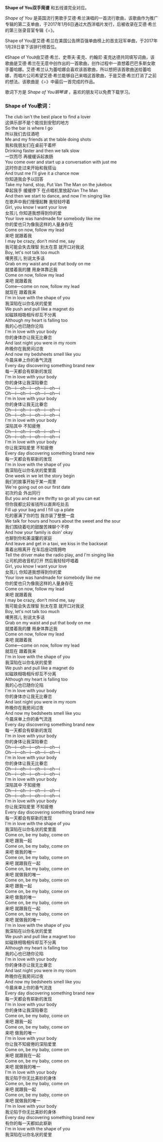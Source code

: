 

**Shape of You双手简谱** 和五线谱完全对应。

_Shape of You_
是英国流行男歌手艾德·希兰演唱的一首流行歌曲，该歌曲作为推广专辑的第二支单曲，于2017年1月6日通过大西洋唱片发行，后被收录在艾德·希兰的第三张录音室专辑《÷》。

Shape of You是艾德·希兰在美国公告牌百强单曲榜上的首支冠军单曲，于2017年1月28日拿下该排行榜首位。

《Shape of
You》由艾德·希兰、史蒂夫·麦克、约翰尼·麦克达德共同填写词曲，该歌曲是艾德·希兰在无意中创作出的一首歌曲，创作过程中一直想着巴巴多斯女歌手蕾哈娜。艾德·希兰认为蕾哈娜会喜欢该首歌曲，所以想把该首歌曲送给蕾哈娜，而唱片公司希望艾德·希兰能够自己来唱这首歌曲，于是艾德·希兰打消了之前的想法。该歌曲是《÷》中最后一首完成的作品。

歌词下方是 _Shape of You钢琴谱_ ，喜欢的朋友可以免费下载学习。

### Shape of You歌词：

The club isn't the best place to find a lover  
这俱乐部不是个能找到安慰的地方  
So the bar is where I go  
所以我们去往酒吧  
Me and my friends at the table doing shots  
我和我朋友们在桌前干着杯  
Drinking faster and then we talk slow  
一饮而尽 再缓缓诉起衷肠  
You come over and start up a conversation with just me  
这时你走过来开始和我搭讪  
And trust me I'll give it a chance now  
你知道我会予以回答  
Take my hand, stop, Put Van The Man on the jukebox  
牵起我手 缓缓停下 在点唱机里放起Van The Man  
And then we start to dance, and now I'm singing like  
在歌声中我们慢慢起舞 我轻轻哼着  
Girl, you know I want your love  
女孩儿 你知道我想得到你的爱  
Your love was handmade for somebody like me  
你的爱也只为像我这样的人量身存在  
Come on now, follow my lead  
来吧 就跟着我  
I may be crazy, don't mind me, say  
我可能会失去理智 别太在意 就开口对我说  
Boy, let's not talk too much  
噢男孩儿 别说太多话  
Grab on my waist and put that body on me  
就搂着我的腰 用身体靠近我  
Come on now, follow my lead  
来吧 就跟着我  
Come—come on now, follow my lead  
就现在 跟着我来  
I'm in love with the shape of you  
我深陷在以你名状的爱里  
We push and pull like a magnet do  
如磁铁相吸相斥却互不分离  
Although my heart is falling too  
我的心也已随你沦陷  
I'm in love with your body  
你的身体亦让我无比眷恋  
And last night you were in my room  
昨晚你在我房间过夜  
And now my bedsheets smell like you  
今晨床单上你的香气流连  
Every day discovering something brand new  
每一天都会有崭新的发现  
I'm in love with your body  
你的身体让我深陷眷恋  
Oh—i—oh—i—oh—i—oh—i  
Oh—i—oh—i—oh—i—oh—i  
I'm in love with your body  
你的身体让我无比眷恋  
Oh—i—oh—i—oh—i—oh—i  
Oh—i—oh—i—oh—i—oh—i  
I'm in love with your body  
深陷其中 不知疲倦  
Oh—i—oh—i—oh—i—oh—i  
Oh—i—oh—i—oh—i—oh—i  
I'm in love with your body  
你让我深陷爱里 不知疲倦  
Every day discovering something brand new  
每一天都会有崭新的发现  
I'm in love with the shape of you  
我深陷在以你名状的爱里面  
One week in we let the story begin  
我们的故事开始于某一周里  
We're going out on our first date  
初次约会 外出同行  
But you and me are thrifty so go all you can eat  
但你我都比较省钱所以直奔吃处去  
Fill up your bag and I fill up a plate  
吃的塞满了你的包 我亦装了整整一盘  
We talk for hours and hours about the sweet and the sour  
我们围绕着吃的甜酸苦辣聊个不停  
And how your family is doin' okay  
也聊到你和美温馨的家庭  
And leave and get in a taxi, we kiss in the backseat  
乘着出租离开 在车后座动情拥吻  
Tell the driver make the radio play, and I'm singing like  
让司机把收音机打开 然后我轻轻哼唱着  
Girl, you know I want your love  
女孩儿 你知道我想得到你的爱  
Your love was handmade for somebody like me  
你的爱也只为像我这样的人量身存在  
Come on now, follow my lead  
来吧 就跟着我  
I may be crazy, don't mind me, say  
我可能会失去理智 别太在意 就开口对我说  
Boy, let's not talk too much  
噢男孩儿 别说太多话  
Grab on my waist and put that body on me  
就搂着我的腰 用身体靠近我  
Come on now, follow my lead  
来吧 就跟着我  
Come—come on now, follow my lead  
就现在 跟着我来  
I'm in love with the shape of you  
我深陷在以你名状的爱里  
We push and pull like a magnet do  
如磁铁相吸相斥却互不分离  
Although my heart is falling too  
我的心也已随你沦陷  
I'm in love with your body  
你的身体亦让我无比眷恋  
And last night you were in my room  
昨晚你在我房间过夜  
And now my bedsheets smell like you  
今晨床单上你的香气流连  
Every day discovering something brand new  
每一天都会有崭新的发现  
I'm in love with your body  
你的身体让我深陷眷恋  
Oh—i—oh—i—oh—i—oh—i  
Oh—i—oh—i—oh—i—oh—i  
I'm in love with your body  
你的身体让我无比眷恋  
Oh—i—oh—i—oh—i—oh—i  
Oh—i—oh—i—oh—i—oh—i  
I'm in love with your body  
深陷其中 不知疲倦  
Oh—i—oh—i—oh—i—oh—i  
Oh—i—oh—i—oh—i—oh—i  
I'm in love with your body  
你让我深陷爱里 不知疲倦  
Every day discovering something brand new  
每一天都会有崭新的发现  
I'm in love with the shape of you  
我深陷在以你名状的爱里面  
Come on, be my baby, come on  
来吧 跟我一起  
Come on, be my baby, come on  
来吧 做我的唯一  
Come on, be my baby, come on  
来吧 就跟我在一起  
Come on, be my baby, come on  
来吧 就做我的唯一  
Come on, be my baby, come on  
来吧 跟我一起  
Come on, be my baby, come on  
来吧 做我的唯一  
Come on, be my baby, come on  
来吧 就跟我在一起  
Come on, be my baby, come on  
来吧 就做我的唯一  
I'm in love with the shape of you  
我深陷在以你名状的爱里  
We push and pull like a magnet too  
如磁铁相吸相斥却互不分离  
Although my heart is falling too  
我的心也已随你沦陷  
I'm in love with your body  
你的身体亦让我无比眷恋  
And last night you were in my room  
昨晚你在我房间过夜  
And now my bedsheets smell like you  
今晨床单上你的香气流连  
Every day discovering something brand new  
每一天都会有崭新的发现  
I'm in love with your body  
你的身体让我深陷眷恋  
Come on, be my baby, come on  
来吧 跟我一起  
Come on, be my baby, come on  
来吧 做我的唯一  
I'm in love with your body  
你让我不知疲倦的深陷爱里  
Come on, be my baby, come on  
来吧 就跟我在一起  
Come on, be my baby, come on  
来吧 就做我的唯一  
I'm in love with your body  
我沦陷于你无比美妙的身体  
Come on, be my baby, come on  
来吧 就跟我一起  
Come on, be my baby, come on  
来吧 就做我的唯一  
I'm in love with your body  
我沦陷于你无比美妙的身体  
Every day discovering something brand new  
有你的每一天都如此崭新  
I'm in love with the shape of you  
我深陷在以你名状的爱里

